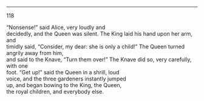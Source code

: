 ---
118 

  “Nonsense!” said Alice, very loudly and  
decidedly, and the Queen was silent.
  The King laid his hand upon her arm, and  
timidly said, “Consider, my dear: she is only
a child!”
  The Queen turned angrily away from him,  
and said to the Knave, “Turn them over!”
  The Knave did so, very carefully, with one  
foot.
  “Get up!” said the Queen in a shrill, loud  
voice, and the three gardeners instantly jumped  
up, and began bowing to the King, the Queen,  
the royal children, and everybody else.